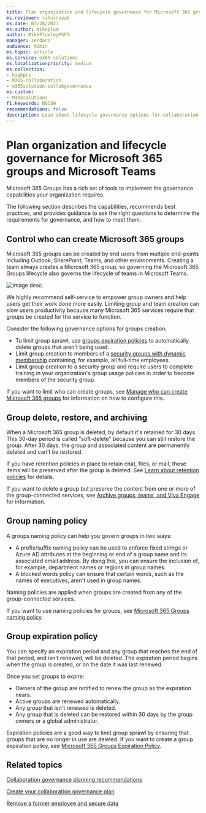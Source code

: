 ```yaml
---
title: Plan organization and lifecycle governance for Microsoft 365 groups and Microsoft Teams
ms.reviewer: rahulnayak
ms.date: 07/28/2023
ms.author: mikeplum
author: MikePlumleyMSFT
manager: serdars
audience: Admin
ms.topic: article
ms.service: o365-solutions
ms.localizationpriority: medium
ms.collection: 
- highpri
- M365-collaboration
- m365solution-collabgovernance
ms.custom: 
- M365solutions
f1.keywords: NOCSH
recommendations: false
description: Lean about lifecycle governance options for collaboration tools in Microsoft 365
---
```


# Plan organization and lifecycle governance for Microsoft 365 groups and Microsoft Teams

Microsoft 365 Groups has a rich set of tools to implement the governance capabilities your organization requires.

The following section describes the capabilities, recommends best practices, and provides guidance to ask the right questions to determine the requirements for governance, and how to meet them.

## Control who can create Microsoft 365 groups

Microsoft 365 groups can be created by end users from multiple end-points including Outlook, SharePoint, Teams, and other environments. Creating a team always creates a Microsoft 365 group, so governing the Microsoft 365 Groups lifecycle also governs the lifecycle of teams in Microsoft Teams.

![image desc.](../media/04.png)

We highly recommend self-service to empower group owners and help users get their work done more easily. Limiting group and team creation can slow users productivity because many Microsoft 365 services require that groups be created for the service to function.

Consider the following governance options for groups creation:

- To limit group sprawl, use [groups expiration policies](microsoft-365-groups-expiration-policy.md) to automatically delete groups that aren't being used.
- Limit group creation to members of a [security groups with dynamic membership](/azure/active-directory/users-groups-roles/groups-create-rule) containing, for example, all full-time employees.
- Limit group creation to a security group and require users to complete training in your organization's group usage policies in order to become members of the security group.

If you want to limit who can create groups, see [Manage who can create Microsoft 365 groups](manage-creation-of-groups.md) for information on how to configure this.

## Group delete, restore, and archiving

When a Microsoft 365 group is deleted, by default it's retained for 30 days. This 30-day period is called "soft-delete" because you can still restore the group. After 30 days, the group and associated content are permanently deleted and can't be restored.

If you have retention policies in place to retain chat, files, or mail, those items will be preserved after the group is deleted. See [Learn about retention policies](../compliance/retention.md) for details.

If you want to delete a group but preserve the content from one or more of the group-connected services, see [Archive groups, teams, and Viva Engage](end-life-cycle-groups-teams-sites-viva-engage.md) for information.

## Group naming policy

A groups naming policy can help you govern groups in two ways:

- A prefix/suffix naming policy can be used to enforce fixed strings or Azure AD attributes at the beginning or end of a group name and its associated email address. By doing this, you can ensure the inclusion of, for example, department names or regions in group names.
- A blocked words policy can ensure that certain words, such as the names of executives, aren't used in group names.

Naming policies are applied when groups are created from any of the group-connected services.

If you want to use naming policies for groups, see [Microsoft 365 Groups naming policy](groups-naming-policy.md).

## Group expiration policy

You can specify an expiration period and any group that reaches the end of that period, and isn't renewed, will be deleted. The expiration period begins when the group is created, or on the date it was last renewed.

Once you set groups to expire:
- Owners of the group are notified to renew the group as the expiration nears.
- Active groups are renewed automatically.
- Any group that isn't renewed is deleted.
- Any group that is deleted can be restored within 30 days by the group owners or a global administrator.

Expiration policies are a good way to limit group sprawl by ensuring that groups that are no longer in use are deleted. If you want to create a group expiration policy, see [Microsoft 365 Groups Expiration Policy](microsoft-365-groups-expiration-policy.md).

## Related topics

[Collaboration governance planning recommendations](collaboration-governance-overview.md#collaboration-governance-planning-recommendations)

[Create your collaboration governance plan](collaboration-governance-first.md)

[Remove a former employee and secure data](/microsoft-365/admin/add-users/remove-former-employee)
